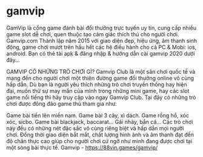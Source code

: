 # gamvip
GamVip là cổng game đánh bài đổi thưởng trực tuyến uy tín, cung cấp nhiều game slot dễ chơi, quen thuộc tạo cảm giác thích thú cho người chơi. Gamvip.com Thành lập năm 2015 với giao diện đẹp, hiệu ứng, âm thanh sinh động, game chơi mượt trên hầu hết các hệ điều hành cho cả PC & Mobi: ios, android. Bạn có thẻ tải apk & đăng nhập & hướng dẫn cài gamvip 2020 dưới đây…

GAMVIP CÓ NHỮNG TRÒ CHƠI GÌ?
Gamvip Club là một sân chơi quốc tế và mang đến cho người chơi một thiên đường game đổi thưởng online vô cùng hấp dẫn. Dù bạn là người yêu thích những trò chơi truyền thống hay hiện đại, muốn thử sự may mắn của mình trong những mini game, hay các slot game nổi tiếng thì hãy truy cập vào ngay Gamvip Club. Tại đây có những trò chơi được đông đảo game thủ tham gia như:

Game bài tiến lên miền nam.
Game bài 3 cây, xì dách.
Game rồng hổ, xóc xóc, sicbo.
Game bài blackjack, baccarat…
Gái nhảy, bắn cá…
Các trò chơi này đều có những nét đặc sắc vô cùng riêng biệt và hấp dẫn mọi người chơi. Đồng thời giao diện bắt mắt, chất lượng hình ảnh và âm thanh đạt đến độ chân thực cao giúp cho người chơi cứ ngỡ như mình đang được chơi tại một sòng bài thực tế.
Gamvip - https://88vin.games/gamvip/
